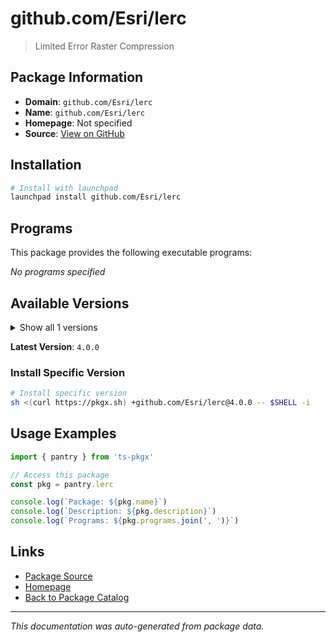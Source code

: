 # github.com/Esri/lerc

> Limited Error Raster Compression

## Package Information

- **Domain**: `github.com/Esri/lerc`
- **Name**: `github.com/Esri/lerc`
- **Homepage**: Not specified
- **Source**: [View on GitHub](https://github.com/pkgxdev/pantry/tree/main/projects/github.com/Esri/lerc/package.yml)

## Installation

```bash
# Install with launchpad
launchpad install github.com/Esri/lerc
```

## Programs

This package provides the following executable programs:

*No programs specified*

## Available Versions

<details>
<summary>Show all 1 versions</summary>

- `4.0.0`

</details>

**Latest Version**: `4.0.0`

### Install Specific Version

```bash
# Install specific version
sh <(curl https://pkgx.sh) +github.com/Esri/lerc@4.0.0 -- $SHELL -i
```

## Usage Examples

```typescript
import { pantry } from 'ts-pkgx'

// Access this package
const pkg = pantry.lerc

console.log(`Package: ${pkg.name}`)
console.log(`Description: ${pkg.description}`)
console.log(`Programs: ${pkg.programs.join(', ')}`)
```

## Links

- [Package Source](https://github.com/pkgxdev/pantry/tree/main/projects/github.com/Esri/lerc/package.yml)
- [Homepage](#)
- [Back to Package Catalog](../../../package-catalog.md)

---

*This documentation was auto-generated from package data.*

